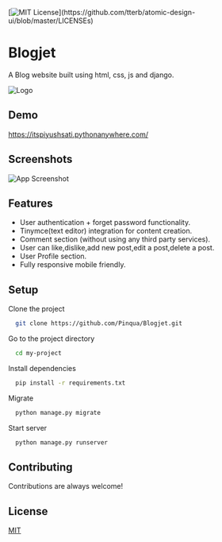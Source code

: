 
[![MIT License](https://img.shields.io/apm/l/atomic-design-ui.svg?)](https://github.com/tterb/atomic-design-ui/blob/master/LICENSEs)

# Blogjet

A Blog website built using html, css, js and django.

![Logo](https://itspiyushsati.pythonanywhere.com/static/Blog/favicons/apple-touch-icon.png)

## Demo

https://itspiyushsati.pythonanywhere.com/


## Screenshots

![App Screenshot](https://i.ibb.co/z56nzF1/blogjet.gif)

  
## Features

- User authentication + forget password functionality.
- Tinymce(text editor) integration for content creation.
- Comment section (without using any third party services).
- User can like,dislike,add new post,edit a post,delete a post.
- User Profile section.
- Fully responsive mobile friendly.


## Setup

Clone the project

```bash
  git clone https://github.com/Pinqua/Blogjet.git
```

Go to the project directory

```bash
  cd my-project
```

Install dependencies

```bash
  pip install -r requirements.txt
```

Migrate

```bash
  python manage.py migrate
```

Start server

```bash
  python manage.py runserver
```

  
## Contributing

Contributions are always welcome!

  
## License

[MIT](https://choosealicense.com/licenses/mit/)

  
